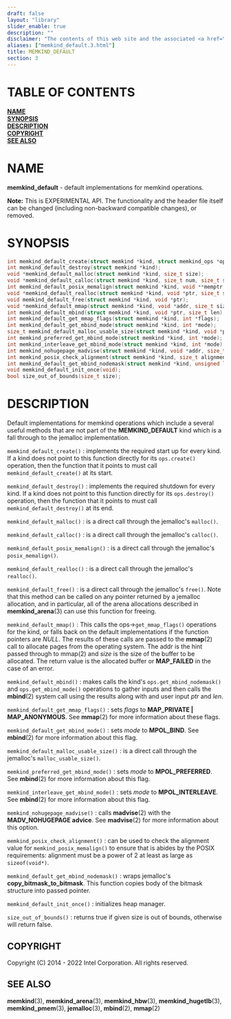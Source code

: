 ```yaml
---
draft: false
layout: "library"
slider_enable: true
description: ""
disclaimer: "The contents of this web site and the associated <a href=\"https://github.com/memkind\">GitHub repositories</a> are BSD-licensed open source."
aliases: ["memkind_default.3.html"]
title: MEMKIND_DEFAULT
section: 3
---
```


[comment]: <> (SPDX-License-Identifier: BSD-2-Clause)
[comment]: <> (Copyright 2014-2022, Intel Corporation)

[comment]: <> (memkind_default.3 -- man page for memkind_default)

# TABLE OF CONTENTS #

[**NAME**](#name)\
[**SYNOPSIS**](#synopsis)\
[**DESCRIPTION**](#description)\
[**COPYRIGHT**](#copyright)\
[**SEE ALSO**](#see-also)


# NAME #

**memkind_default** - default implementations for memkind operations.

**Note:** This is EXPERIMENTAL API. The functionality and the header file itself can be changed (including non-backward compatible changes), or removed.

# SYNOPSIS #

```c
int memkind_default_create(struct memkind *kind, struct memkind_ops *ops, const char *name);
int memkind_default_destroy(struct memkind *kind);
void *memkind_default_malloc(struct memkind *kind, size_t size);
void *memkind_default_calloc(struct memkind *kind, size_t num, size_t size);
int memkind_default_posix_memalign(struct memkind *kind, void **memptr, size_t alignment, size_t size);
void *memkind_default_realloc(struct memkind *kind, void *ptr, size_t size);
void memkind_default_free(struct memkind *kind, void *ptr);
void *memkind_default_mmap(struct memkind *kind, void *addr, size_t size);
int memkind_default_mbind(struct memkind *kind, void *ptr, size_t len);
int memkind_default_get_mmap_flags(struct memkind *kind, int *flags);
int memkind_default_get_mbind_mode(struct memkind *kind, int *mode);
size_t memkind_default_malloc_usable_size(struct memkind *kind, void *ptr);
int memkind_preferred_get_mbind_mode(struct memkind *kind, int *mode);
int memkind_interleave_get_mbind_mode(struct memkind *kind, int *mode);
int memkind_nohugepage_madvise(struct memkind *kind, void *addr, size_t size);
int memkind_posix_check_alignment(struct memkind *kind, size_t alignment);
int memkind_default_get_mbind_nodemask(struct memkind *kind, unsigned long *nodemask, unsigned long maxnode);
void memkind_default_init_once(void);
bool size_out_of_bounds(size_t size);
```

# DESCRIPTION #

Default implementations for memkind operations which include a several useful methods that are not part of the **MEMKIND_DEFAULT** kind which is a fall through to the jemalloc implementation.

`memkind_default_create()`
:   implements the required start up for every kind. If a kind does not point to this function directly for its `ops.create()` operation, then the function that it points to must call `memkind_default_create()` at its start.

`memkind_default_destroy()`
:   implements the required shutdown for every kind. If a kind does not point to this function directly for its `ops.destroy()` operation, then the function that it points to must call `memkind_default_destroy()` at its end.

`memkind_default_malloc()`
:   is a direct call through the jemalloc's `malloc()`.

`memkind_default_calloc()`
:   is a direct call through the jemalloc's `calloc()`.

`memkind_default_posix_memalign()`
:   is a direct call through the jemalloc's `posix_memalign()`.

`memkind_default_realloc()`
:   is a direct call through the jemalloc's `realloc()`.

`memkind_default_free()`
:   is a direct call through the jemalloc's `free()`. Note that this method can be called on any pointer returned by a jemalloc allocation, and in particular, all of the arena allocations described in **memkind_arena**(3) can use this function for freeing.

`memkind_default_mmap()`
:   This  calls the ops->`get_mmap_flags()` operations for the kind, or falls back on the default implementations if the function pointers are *NULL*. The results of these calls are passed to the **mmap**(2) call to allocate pages from the operating system. The addr is the hint passed through to mmap(2) and *size* is the size of the buffer to be allocated. The return value is the allocated buffer or **MAP_FAILED** in the case of an error.

`memkind_default_mbind()`
:   makes calls the kind's `ops.get_mbind_nodemask()` and `ops.get_mbind_mode()` operations to gather inputs and then calls the **mbind**(2) system call using the results along with and user input *ptr* and *len*.

`memkind_default_get_mmap_flags()`
:   sets *flags* to **MAP_PRIVATE | MAP_ANONYMOUS**. See **mmap**(2) for more information about these flags.

`memkind_default_get_mbind_mode()`
:   sets *mode* to **MPOL_BIND**. See **mbind**(2) for more information about this flag.

`memkind_default_malloc_usable_size()`
:   is a direct call through the jemalloc's `malloc_usable_size()`.

`memkind_preferred_get_mbind_mode()`
:   sets *mode* to **MPOL_PREFERRED**.  See **mbind**(2) for more information about this flag.

`memkind_interleave_get_mbind_mode()`
:   sets *mode* to **MPOL_INTERLEAVE**.  See **mbind**(2) for more information about this flag.

`memkind_nohugepage_madvise()`
:   calls **madvise**(2) with the **MADV_NOHUGEPAGE advice**. See **madvise**(2) for more information about this option.

`memkind_posix_check_alignment()`
:   can be used to check the alignment value for `memkind_posix_memalign()` to ensure that is abides by the POSIX requirements: alignment must be a power of 2 at least as large as `sizeof(void*)`.

`memkind_default_get_mbind_nodemask()`
:   wraps jemalloc's **copy_bitmask_to_bitmask**. This function copies body of the bitmask structure into passed pointer.

`memkind_default_init_once()`
:   initializes heap manager.

`size_out_of_bounds()`
:   returns true if given size is out of bounds, otherwise will return false.

## COPYRIGHT ##

Copyright (C) 2014 - 2022 Intel Corporation. All rights reserved.

## SEE ALSO ##

**memkind**(3), **memkind_arena**(3), **memkind_hbw**(3), **memkind_hugetlb**(3), **memkind_pmem**(3), **jemalloc**(3), **mbind**(2), **mmap**(2)
